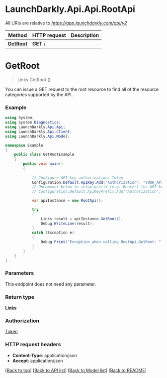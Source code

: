# LaunchDarkly.Api.Api.RootApi

All URIs are relative to *https://app.launchdarkly.com/api/v2*

Method | HTTP request | Description
------------- | ------------- | -------------
[**GetRoot**](RootApi.md#getroot) | **GET** / | 


<a name="getroot"></a>
# **GetRoot**
> Links GetRoot ()



You can issue a GET request to the root resource to find all of the resource categories supported by the API.

### Example
```csharp
using System;
using System.Diagnostics;
using LaunchDarkly.Api.Api;
using LaunchDarkly.Api.Client;
using LaunchDarkly.Api.Model;

namespace Example
{
    public class GetRootExample
    {
        public void main()
        {
            
            // Configure API key authorization: Token
            Configuration.Default.ApiKey.Add("Authorization", "YOUR_API_KEY");
            // Uncomment below to setup prefix (e.g. Bearer) for API key, if needed
            // Configuration.Default.ApiKeyPrefix.Add("Authorization", "Bearer");

            var apiInstance = new RootApi();

            try
            {
                Links result = apiInstance.GetRoot();
                Debug.WriteLine(result);
            }
            catch (Exception e)
            {
                Debug.Print("Exception when calling RootApi.GetRoot: " + e.Message );
            }
        }
    }
}
```

### Parameters
This endpoint does not need any parameter.

### Return type

[**Links**](Links.md)

### Authorization

[Token](../README.md#Token)

### HTTP request headers

 - **Content-Type**: application/json
 - **Accept**: application/json

[[Back to top]](#) [[Back to API list]](../README.md#documentation-for-api-endpoints) [[Back to Model list]](../README.md#documentation-for-models) [[Back to README]](../README.md)

